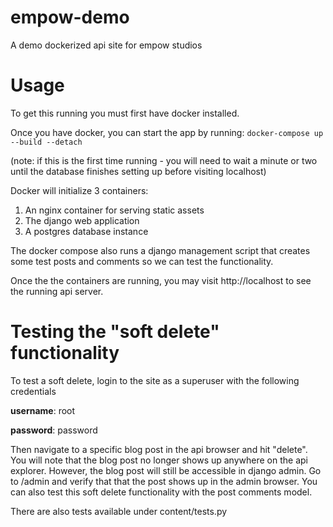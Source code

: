 # empow-demo
A demo dockerized api site for empow studios

# Usage
To get this running you must first have docker installed.

Once you have docker, you can start the app by running:
`docker-compose up --build --detach`

(note: if this is the first time running -  you will need to wait a minute or two until the database finishes setting up before visiting localhost)

Docker will initialize 3 containers:
1. An nginx container for serving static assets
2. The django web application
3. A postgres database instance


The docker compose also runs a django management script that creates some test posts and comments so we can test the functionality.

Once the the containers are running, you may visit http://localhost to see the running api server.


# Testing the "soft delete" functionality
To test a soft delete, login to the site as a superuser with the following credentials

**username**: root

**password**: password

Then navigate to a specific blog post in the api browser and hit "delete". You will note that the blog post no longer shows up anywhere on the api explorer. However, the blog post will still be accessible in django admin. Go to /admin and verify that that the post shows up in the admin browser.
You can also test this soft delete functionality with the post comments model.


There are also tests available under content/tests.py
